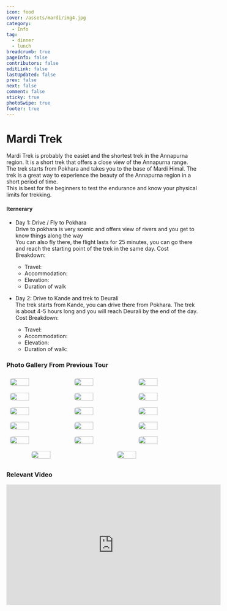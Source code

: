 ```yaml
---
icon: food
cover: /assets/mardi/img4.jpg
category:
  - Info
tag:
  - dinner
  - lunch
breadcrumb: true
pageInfo: false
contributors: false
editLink: false
lastUpdated: false
prev: false
next: false
comment: false
sticky: true
photoSwipe: true
footer: true
---
```


# Mardi Trek

Mardi Trek is probably the easiet and the shortest trek in the Annapurna region. It is a short trek that offers a close view of the Annapurna range. The trek starts from Pokhara and takes you to the base of Mardi Himal. The trek is a great way to experience the beauty of the Annapurna region in a short period of time.  
This is best for the beginners to test the endurance and know your physical limits for trekking.

#### Iternerary

- Day 1: Drive / Fly to Pokhara  
  Drive to pokhara is very scenic and offers view of rivers and you get to know things along the way  
  You can also fly there, the flight lasts for 25 minutes, you can go there and reach the starting point of the trek in the same day.
  Cost Breakdown:
    - Travel:
    - Accommodation:
    - Elevation:
    - Duration of walk


- Day 2: Drive to Kande and trek to Deurali  
  The trek starts from Kande, you can drive there from Pokhara. The trek is about 4-5 hours long and you will reach Deurali by the end of the day.
  Cost Breakdown:
    - Travel:
    - Accommodation:
    - Elevation:
    - Duration of walk:

### Photo Gallery From Previous Tour
<!-- markdownlint-disable -->

<div class="image-preview">
  <img src="/assets/mardi/img17.jpg" />
  <img src="/assets/mardi/img18.jpg" />
  <img src="/assets/mardi/img2.jpg" />
  <img src="/assets/mardi/img3.jpg" />
  <img src="/assets/mardi/img4.jpg" />
  <img src="/assets/mardi/img5.jpg" />
  <img src="/assets/mardi/img6.jpg" />
  <img src="/assets/mardi/img7.jpg" />
  <img src="/assets/mardi/img8.jpg" />
  <img src="/assets/mardi/img9.jpg" />
  <img src="/assets/mardi/img10.jpg" />
  <img src="/assets/mardi/img11.jpg" />
  <img src="/assets/mardi/img12.jpg" />
  <img src="/assets/mardi/img13.jpg" />
  <img src="/assets/mardi/img14.jpg" />
  <img src="/assets/mardi/img15.jpg" />
  <img src="/assets/mardi/img16.jpg" />
</div>

<style>
  .image-preview {
    display: flex;
    justify-content: space-evenly;
    align-items: center;
    flex-wrap: wrap;
  }

  .image-preview > img {
     box-sizing: border-box;
     width: 33.3% !important;
     padding: 9px;
     border-radius: 16px;
  }

  @media (max-width: 719px){
    .image-preview > img {
      width: 50% !important;
    }
  }

  @media (max-width: 419px){
    .image-preview > img {
      width: 100% !important;
    }
  }
</style>

<!-- markdownlint-restore -->

### Relevant Video

<iframe width="560" height="315" src="https://www.youtube.com/embed/dc0b9cKXbZk" title="Australian Camp" frameborder="0" allow="accelerometer; autoplay; clipboard-write; encrypted-media; gyroscope; picture-in-picture" allowfullscreen></iframe>
  

